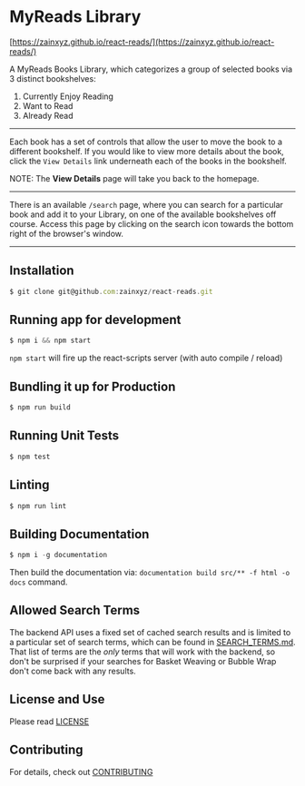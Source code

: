 # MyReads Library

[https://zainxyz.github.io/react-reads/](https://zainxyz.github.io/react-reads/)

A MyReads Books Library, which categorizes a group of selected books via 3 distinct bookshelves:
1. Currently Enjoy Reading
2. Want to Read
3. Already Read

----

Each book has a set of controls that allow the user to move the book to a different bookshelf. If you would like to view more details about the book, click the `View Details` link underneath each of the books in the bookshelf.

NOTE: The **View Details** page will take you back to the homepage.

---

There is an available `/search` page, where you can search for a particular book and add it to your Library, on one of the available bookshelves off course. Access this page by clicking on the search icon towards the bottom right of the browser's window.

---

## Installation

````javascript
$ git clone git@github.com:zainxyz/react-reads.git
````

## Running app for development

````javascript
$ npm i && npm start
````

`npm start` will fire up the react-scripts server (with auto compile / reload)

## Bundling it up for Production

````javascript
$ npm run build
````

## Running Unit Tests

````javascript
$ npm test
````

## Linting

````javascript
$ npm run lint
````

## Building Documentation

````javascript
$ npm i -g documentation
````

Then build the documentation via: `documentation build src/** -f html -o docs` command.

## Allowed Search Terms

The backend API uses a fixed set of cached search results and is limited to a particular set of search terms, which can be found in [SEARCH_TERMS.md](SEARCH_TERMS.md). That list of terms are the _only_ terms that will work with the backend, so don't be surprised if your searches for Basket Weaving or Bubble Wrap don't come back with any results.

## License and Use

Please read [LICENSE](LICENSE)

## Contributing

For details, check out [CONTRIBUTING](CONTRIBUTING.md)
